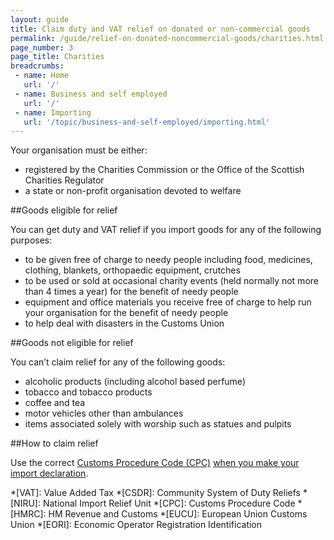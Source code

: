 ```yaml
---
layout: guide
title: Claim duty and VAT relief on donated or non-commercial goods
permalink: /guide/relief-on-donated-noncommercial-goods/charities.html
page_number: 3
page_title: Charities
breadcrumbs:
 - name: Home
   url: '/'
 - name: Business and self employed
   url: '/'
 - name: Importing
   url: '/topic/business-and-self-employed/importing.html'   
---
```


Your organisation must be either:

- registered by the Charities Commission or the Office of the Scottish Charities Regulator
- a state or non-profit organisation devoted to welfare

##Goods eligible for relief

You can get duty and VAT relief if you import goods for any of the following purposes:

- to be given free of charge to needy people including food, medicines, clothing, blankets, orthopaedic equipment, crutches
- to be used or sold at occasional charity events (held normally not more than 4 times a year) for the benefit of needy people
- equipment and office materials you receive free of charge to help run your organisation for the benefit of needy people
- to help deal with disasters in the Customs Union

##Goods not eligible for relief

You can’t claim relief for any of the following goods: 

- alcoholic products (including alcohol based perfume)
- tobacco and tobacco products
- coffee and tea
- motor vehicles other than ambulances
- items associated solely with worship such as statues and pulpits

##How to claim relief

Use the correct [Customs Procedure Code (CPC)](/start/trade-tariff.html) [when you make your import declaration](/guide/import-goods-outside-eu/overview.html).  

*[VAT]: Value Added Tax
*[CSDR]: Community System of Duty Reliefs
*[NIRU]: National Import Relief Unit
*[CPC]: Customs Procedure Code
*[HMRC]: HM Revenue and Customs
*[EUCU]: European Union Customs Union
*[EORI]: Economic Operator Registration Identification
